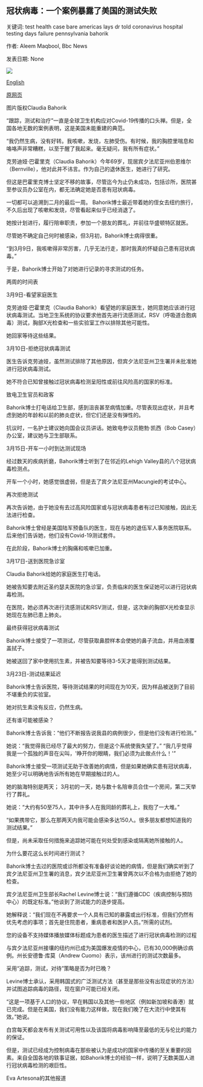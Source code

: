 ## 冠状病毒：一个案例暴露了美国的测试失败

关键词: test health case bare americas lays dr told coronavirus hospital testing days failure pennsylvania bahorik

作者: Aleem Maqbool, Bbc News

发表日期: None

![](https://ichef.bbci.co.uk/news/1024/branded_news/334C/production/_111423131_claudia_976bbc.jpg)

[English](Coronavirus%3A%20One%20case%20lays%20bare%20America%27s%20testing%20failure.md)

[原网页](https://www.bbc.com/news/world-us-canada-52019509)

图片版权Claudia Bahorik

“跟踪，测试和治疗”一直是全球卫生机构应对Covid-19传播的口头禅。但是，全国各地无数的案例表明，这是美国未能重建的典范。

“我仍然生病，没有好转。我咳嗽，发烧，左肺受伤。有时候，我的胸腔里喘息和咯咯声非常糟糕，以至于醒了我起来。毫无疑问，我有所有症状。”

克劳迪娅·巴霍里克（Claudia Bahorik）今年69岁，现居宾夕法尼亚州伯恩维尔（Bernville），他对此并不讳言。作为自己的退休医生，她进行了研究。

但这是巴霍里克博士坚定不移的故事，尽管迄今为止仍未成功，包括诊所，医院甚至参议员办公室在内，都无法确定她是否患有冠状病毒。

一切都可以追溯到二月的最后一周。 Bahorik博士最近带着她的侄女去纽约旅行，不久后出现了咳嗽和发烧，尽管看起来似乎已经消退了。

她按计划进行，履行陪审职责，参加一个朋友的葬礼，并前往华盛顿特区就医。

尽管她不确定自己何时被感染，但3月初，Bahorik博士病得很重。

“到3月9日，我咳嗽得非常厉害，几乎无法行走，那时我真的怀疑自己患有冠状病毒。”

于是，Bahorik博士开始了对她进行记录的寻求测试的任务。

两周的时间表

3月9日-看望家庭医生

克劳迪娅·巴霍里克（Claudia Bahorik）看望她的家庭医生，她同意她应该进行冠状病毒测试。当地卫生系统的协议要求他首先进行流感测试，RSV（呼吸道合胞病毒）测试，胸部X光检查和一些实验室工作以排除其他可能性。

她回家等待这些结果。

3月10日-拒绝冠状病毒测试

医生告诉克劳迪娅，虽然测试排除了其他原因，但宾夕法尼亚州卫生署并未批准她进行冠状病毒测试。

她不符合已知曾接触过冠状病毒检测呈阳性或前往风险高的国家的标准。

致电卫生官员和政客

Bahorik博士打电话给卫生部，感到沮丧甚至病情加重。尽管表现出症状，并且考虑到她的年龄和以前的肺炎症状，但它们还是没有弹性的。

抗议时，一名护士建议她向国会议员讲话。她致电参议员鲍勃·凯西（Bob Casey）办公室，建议她与卫生部联系。

3月15日-开车一小时到达测试现场

经过数天的疾病折磨，Bahorik博士听到了在邻近的​​Lehigh Valley县的八个冠状病毒检测点。

开车一个小时，她感觉很虚弱，但是去了宾夕法尼亚州Macungie的考试中心。

再次拒绝测试

再次告诉她，由于她没有去过高风险国家或与冠状病毒患者有过已知接触，因此无法进行检查。

Bahorik博士曾经是美国陆军预备队的医生，现在与她的退伍军人事务医院联系。后来他们告诉她，他们没有Covid-19测试套件。

在此阶段，Bahorik博士的胸痛和咳嗽已加重。

3月17日-送到医院急诊室

Claudia Bahorik给她的家庭医生打电话。

她被告知要去附近圣约瑟夫医院的急诊室，负责临床的医生保证她可以进行冠状病毒检测。

在医院，她必须再次进行流感测试和RSV测试，但是，这次新的胸部X光检查显示她现在左肺已患上肺炎。

最终获得冠状病毒测试

Bahorik博士接受了一项测试，尽管获取鼻腔样本会使她的鼻子流血，并用血液覆盖拭子。

她被送回了家中使用抗生素，并被告知要等待3-5天才能得到测试结果。

3月23日-测试结果延迟

Bahorik博士告诉医院，等待测试结果的时间现在为10天，因为样品被送到了目前不堪重负的实验室。

她对抗生素没有反应，仍然生病。

还有谁可能被感染？

Bahorik博士告诉我：“他们不断报告说我县的病例很少，但是他们没有进行检测。”

她说：“我觉得我已经尽了最大的努力，但是这个系统使我失望了。” “我几乎觉得我是一个孤独的声音在尖叫，'睁开你的眼睛，我们必须为此做点什么！'”

Bahorik博士接受一项测试无助于改善她的病情，但是如果她确实患有冠状病毒，她至少可以明确地告诉所有她在早期接触过的人。

她的脑海特别是两天； 3月初的一天，她与数十名陪审员合住一个房间，第二天举行了葬礼。

她说：“大约有50至75人，其中许多人在我同龄的葬礼上，我抱了一大堆。”

“如果携带它，那么在那两天内我可能会感染多达150人。很多朋友都想知道我的测试结果。”

但是，尚未采取任何措施来追踪她可能在何处受到感染或隔离她所接触的人。

为什么要花这么长时间进行测试？

Bahorik博士去过的医院或诊所都没有准备好谈论她的病情，但是我们确实听到了宾夕法尼亚州卫生署的消息，宾夕法尼亚州卫生署曾两次以不合格为由拒绝了她的检查。

宾夕法尼亚州卫生部长Rachel Levine博士说：“我们遵循CDC（疾病控制与预防中心）的既定标准。”他谈到了测试能力的逐步提高。

她解释说：“我们现在不再要求一个人具有已知的暴露或出行标准，但我们仍然有优先考虑的事项；首先是住院患者，重病患者和医护人员。”所需的试剂。

您的设备不支持媒体播放媒体标题成为患者的医生描述了进行冠状病毒检测的过程

与宾夕法尼亚州接壤的纽约州已成为美国爆发疫情的中心，已有30,000例确诊病例。州长安德鲁·库莫（Andrew Cuomo）表示，该州进行的测试次数最多。

采用“追踪，测试，对待”策略是否为时已晚？

Levine博士承认，采用韩国式的广泛测试方法（甚至是那些没有出现症状的方法）并试图追踪病毒的路径，现在窗户可能已经关闭。

“这是一项基于人口的协议，早在韩国以及其他一些地区（例如新加坡和香港）就已完成。但是在美国，我们没有能力这样做，现在我们晚了在大流行中使其有效。”她说。

白宫每天都会发布有关测试可用性以及该国将病毒影响降至最低的无与伦比的能力的保证。

但是，测试已经成为控制病毒在那些被认为是成功的国家中传播的至关重要的因素。来自全国各地的轶事证据，如Bahorik博士的经验一样，说明了无数美国人进行冠状病毒检测的艰巨性。

Eva Artesona的其他报道